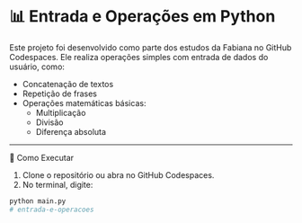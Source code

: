 # 📊 Entrada e Operações em Python

Este projeto foi desenvolvido como parte dos estudos da Fabiana no GitHub Codespaces. Ele realiza operações simples com entrada de dados do usuário, como:

- Concatenação de textos
- Repetição de frases
- Operações matemáticas básicas:
  - Multiplicação
  - Divisão
  - Diferença absoluta

---
🚀 Como Executar

1. Clone o repositório ou abra no GitHub Codespaces.
2. No terminal, digite:

```bash
python main.py
# entrada-e-operacoes
